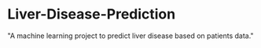 # Liver-Disease-Prediction
"A machine learning project to predict liver disease based on patients data."
